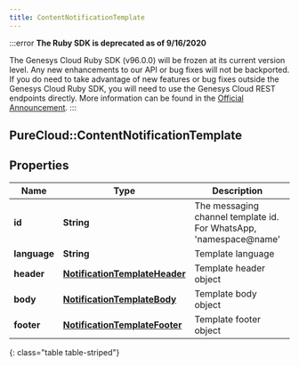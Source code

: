 ```yaml
---
title: ContentNotificationTemplate
---
```


:::error
**The Ruby SDK is deprecated as of 9/16/2020**

The Genesys Cloud Ruby SDK (v96.0.0) will be frozen at its current version level. Any new enhancements to our API or bug fixes will not be backported. If you do need to take advantage of new features or bug fixes outside the Genesys Cloud Ruby SDK, you will need to use the Genesys Cloud REST endpoints directly. More information can be found in the [Official Announcement](https://developer.mypurecloud.com/forum/t/announcement-genesys-cloud-ruby-sdk-end-of-life/8850).
:::


## PureCloud::ContentNotificationTemplate

## Properties

|Name | Type | Description | Notes|
|------------ | ------------- | ------------- | -------------|
| **id** | **String** | The messaging channel template id. For WhatsApp, &#39;namespace@name&#39; | [optional] |
| **language** | **String** | Template language | [optional] |
| **header** | [**NotificationTemplateHeader**](NotificationTemplateHeader.html) | Template header object | [optional] |
| **body** | [**NotificationTemplateBody**](NotificationTemplateBody.html) | Template body object | |
| **footer** | [**NotificationTemplateFooter**](NotificationTemplateFooter.html) | Template footer object | [optional] |
{: class="table table-striped"}


